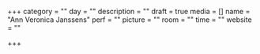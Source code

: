 +++
category = ""
day = ""
description = ""
draft = true
media = []
name = "Ann Veronica Janssens"
perf = ""
picture = ""
room = ""
time = ""
website = ""

+++
